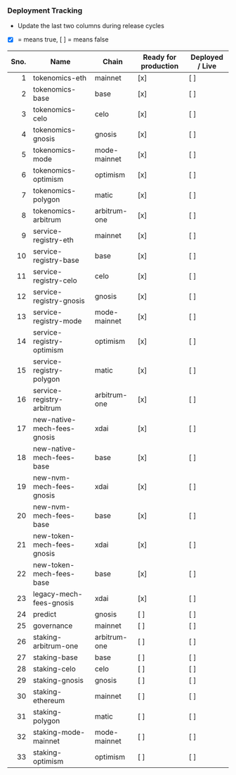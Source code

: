 ### Deployment Tracking

- Update the last two columns during release cycles
- [x] = means true, [ ] = means false

| Sno. | Name | Chain | Ready for production | Deployed / Live |
|---:|---|---|---|---|
| 1 | tokenomics-eth | mainnet | [x] | [ ] |
| 2 | tokenomics-base | base | [x] | [ ] |
| 3 | tokenomics-celo | celo | [x] | [ ] |
| 4 | tokenomics-gnosis | gnosis | [x] | [ ] |
| 5 | tokenomics-mode | mode-mainnet | [x] | [ ] |
| 6 | tokenomics-optimism | optimism | [x] | [ ] |
| 7 | tokenomics-polygon | matic | [x] | [ ] |
| 8 | tokenomics-arbitrum | arbitrum-one | [x] | [ ] |
| 9 | service-registry-eth | mainnet | [x] | [ ] |
| 10 | service-registry-base | base | [x] | [ ] |
| 11 | service-registry-celo | celo | [x] | [ ] |
| 12 | service-registry-gnosis | gnosis | [x] | [ ] |
| 13 | service-registry-mode | mode-mainnet | [x] | [ ] |
| 14 | service-registry-optimism | optimism | [x] | [ ] |
| 15 | service-registry-polygon | matic | [x] | [ ] |
| 16 | service-registry-arbitrum | arbitrum-one | [x] | [ ] |
| 17 | new-native-mech-fees-gnosis | xdai | [x] | [ ] |
| 18 | new-native-mech-fees-base | base | [x] | [ ] |
| 19 | new-nvm-mech-fees-gnosis | xdai | [x] | [ ] |
| 20 | new-nvm-mech-fees-base | base | [x] | [ ] |
| 21 | new-token-mech-fees-gnosis | xdai | [x] | [ ] |
| 22 | new-token-mech-fees-base | base | [x] | [ ] |
| 23 | legacy-mech-fees-gnosis | xdai | [x] | [ ] |
| 24 | predict | gnosis | [ ] | [ ] |
| 25 | governance | mainnet | [ ] | [ ] |
| 26 | staking-arbitrum-one | arbitrum-one | [ ] | [ ] |
| 27 | staking-base | base | [ ] | [ ] |
| 28 | staking-celo | celo | [ ] | [ ] |
| 29 | staking-gnosis | gnosis | [ ] | [ ] |
| 30 | staking-ethereum | mainnet | [ ] | [ ] |
| 31 | staking-polygon | matic | [ ] | [ ] |
| 32 | staking-mode-mainnet | mode-mainnet | [ ] | [ ] |
| 33 | staking-optimism | optimism | [ ] | [ ] | 